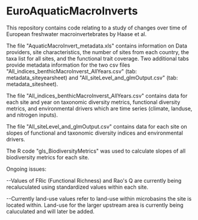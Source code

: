 # EuroAquaticMacroInverts
This repository contains code relating to a study of changes over time of European freshwater macroinvertebrates by Haase et al. 

The file "AquaticMacroInvert_metadata.xls" contains information on Data providers, site characteristics, the number of sites from each country, the taxa list for all sites, and the functional trait coverage. Two additional tabs provide metadata information for the two csv files "All_indices_benthicMacroInverst_AllYears.csv" (tab: metadata_siteyearsheet) and "All_siteLevel_and_glmOutput.csv" (tab: metadata_sitesheet).

The file "All_indices_benthicMacroInverst_AllYears.csv" contains data for each site and year on taxonomic diversity metrics, functional diversity metrics, and environmental drivers which are time series (climate, landuse, and nitrogen inputs).

The file "All_siteLevel_and_glmOutput.csv" contains data for each site on slopes of functional and taxonomic diversity indices and environmental drivers.

The R code "gls_BiodiversityMetrics" was used to calculate slopes of all biodiversity metrics for each site.

Ongoing issues:

--Values of FRic (Functional Richness) and Rao's Q are currently being recaluculated using standardized values within each site.

--Currently land-use values refer to land-use within microbasins the site is located within. Land-use for the larger upstream area is currently being caluculated and will later be added.

